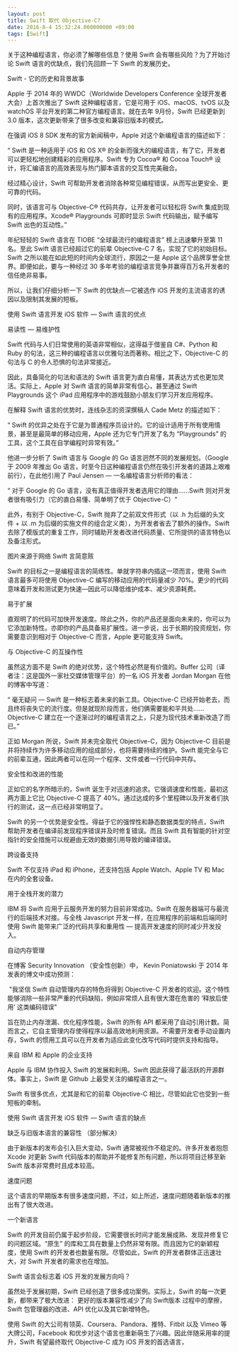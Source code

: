 ```yaml
---
layout: post
title: Swift 取代 Objective-C?
date: 2016-8-4 15:32:24.000000000 +09:00
tags: [Swift]
---
```



关于这种编程语言，你必须了解哪些信息？使用 Swift 会有哪些风险？为了开始讨论 Swift 语言的优缺点，我们先回顾一下 Swift 的发展历史。

Swift - 它的历史和背景故事

Apple 于 2014 年的 WWDC（Worldwide Developers Conference 全球开发者大会）上首次推出了 Swift 这种编程语言，它是可用于 iOS、macOS、tvOS 以及 watchOS 平台开发的第二种官方编程语言。就在去年 9月份，Swift 已经更新到 3.0 版本，这次更新带来了很多改变和兼容旧版本的模式。

在强调 iOS 8 SDK 发布的官方新闻稿中，Apple 对这个新编程语言的描述如下：

“ Swift 是一种适用于 iOS 和 OS X® 的全新而强大的编程语言，有了它，开发者可以更轻松地创建精彩的应用程序。Swift 专为 Cocoa® 和 Cocoa Touch® 设计，将汇编语言的高效表现与热门脚本语言的交互性完美融合。

经过精心设计，Swift 可帮助开发者消除各种常见编程错误，从而写出更安全、更可靠的代码。

同时，该语言可与 Objective-C® 代码共存，让开发者可以轻松将 Swift 集成到现有的应用程序。Xcode® Playgrounds 可即时显示 Swift 代码输出，赋予编写 Swift 出色的互动性。”

年纪轻轻的 Swift 语言在 TIOBE “全球最流行的编程语言” 榜上迅速攀升至第 11 名。至此 Swift 语言已经超过它的前辈 Objective-C 7 名，实现了它的初始目标。Swift 之所以能在如此短的时间内全球流行，原因之一是 Apple 这个品牌享誉全世界。即便如此，要与一种经过 30 多年考验的编程语言竞争并赢得百万名开发者的信任绝非易事。

所以，让我们仔细分析一下 Swift 的优缺点—它被选作 iOS 开发的主流语言的诱因以及限制其发展的短板。

使用 Swift 语言开发 iOS 软件 — Swift 语言的优点

易读性 — 易维护性

Swift 代码与人们日常使用的英语非常相似，这得益于借鉴自 C#、Python 和 Ruby 的句法，这三种的编程语言以优雅句法而著称。相比之下，Objective-C 的句法与 C 的令人恐惧的句法非常接近。

因此，具备简化的句法和语法的 Swift 语言更为直白易懂，其表达方式也更加灵活。实际上，Apple 对 Swift 语言的简单非常有信心，甚至通过 Swift Playgrounds 这个 iPad 应用程序中的游戏鼓励小朋友们学习开发应用程序。

在解释 Swift 语言的优势时，连线杂志的资深撰稿人 Cade Metz 的描述如下：

“ Swift 的优异之处在于它是为普通程序员设计的。它的设计适用于所有使用情景，甚至是最简单的移动应用，Apple 还为它专门开发了名为 “Playgrounds” 的工具，这个工具在自学编程时异常有效。”

他进一步分析了 Swift 语言与 Google 的 Go 语言迥然不同的发展规划。（Google 于 2009 年推出 Go 语言，时至今日这种编程语言仍然在吸引开发者的道路上艰难前行），在此他引用了 Paul Jensen — 一名编程语言分析师的看法：

“ 对于 Google 的 Go 语言，没有真正值得开发者选用它的理由……Swift 则对开发者很有吸引力（它的直白易懂、简单明了优于 Objective-C）“

此外，有别于 Objective-C，Swift 抛弃了之前双文件形式（以 .h 为后缀的头文件 + 以 .m 为后缀的实施文件的组合定义类），为开发者省去了额外的操作。Swift 去除了模版式的重复工作，同时辅助开发者改进代码质量、它所提供的语言特色以及备注形式。

图片来源于网络
Swift 言简意赅

Swift 的目标之一是编程语言的简练性。单就字符串内插这一项而言，使用 Swift 语言最多可将使用 Objective-C 编写的移动应用的代码量减少 70%。更少的代码意味着开发和测试更为快速—因此可以降低维护成本、减少资源耗费。

易于扩展

直观明了的代码可加快开发速度。除此之外，你的产品还是面向未来的，你可以为它添加新特性。亦即你的产品具备易扩展性。进一步说，出于长期的投资规划，你需要意识到相对于 Objective-C 而言，Apple 更可能支持 Swift。

与 Objective-C 的互操作性

虽然这方面不是 Swift 的绝对优势，这个特性必然是有价值的。Buffer 公司（译者注：这是国外一家社交媒体管理平台）的一名 iOS 开发者 Jordan Morgan 在他的博客中写道：

“ 毫无疑问 — Swift 是一种标志着未来的新工具。Objective-C 已经开始老去，而且终将丧失它的流行度。但是就现阶段而言，他们俩需要能和平共处……Objective-C 建立在一个逐渐过时的编程语言之上，只是为现代技术重新改造了而已。”

正如 Morgan 所说，Swift 并未完全取代 Objective-C，因为 Objective-C 目前是并将持续作为许多移动应用的组成部分，也将需要持续的维护。Swift 能完全与它的前辈互通，因此两者可以在同一个程序、文件或者一行代码中共存。

安全性和改进的性能

正如它的名字所暗示的，Swift 诞生于对迅速的追求。它强调速度和性能，最初这两方面上它比 Objective-C 提高了 40%。通过达成的多个里程碑以及开发者们执行的测试，这一点已经非常明显了。

Swift 的另一个优势是安全性。得益于它的强悍性和静态数据类型的特点，Swift 帮助开发者在编译前发现程序错误并及时修复错误。而且 Swift 具有智能的针对空指针的安全措施可以规避由无效的数据引用导致的编译错误。

跨设备支持

Swift 不仅支持 iPad 和 iPhone，还支持包括 Apple Watch、Apple TV 和 Mac 在内的全套设备。

用于全栈开发的潜力

IBM 将 Swift 应用于云服务开发的努力目前非常成功。Swift 在服务器端可与最流行的后端技术对接。与全栈 Javascript 开发一样，在应用程序的前端和后端同时使用 Swift 能带来广泛的代码共享和重用性 — 提高开发速度的同时减少开发投入。

自动内存管理

在博客 Security Innovation （安全性创新）中， Kevin Poniatowski 于 2014 年发表的博文中成功预测：

 "我坚信 Swift 自动管理内存的特色将得到 Objective-C 开发者的欢迎。这个特性能够消除一些非常严重的代码缺陷，例如非常烦人且有很大潜在危害的 ‘释放后使用’ 这类编码错误"

旨在防止内存泄漏、优化程序性能，Swift 的所有 API 都采用了自动引用计数。简而言之，它自主管理内存使得程序以最高效地利用资源。不需要开发者手动设置内存，Swift 的惯用工具可以在开发者为适应此变化改写代码时提供支持和指导。

来自 IBM 和 Apple 的企业支持

Apple 与 IBM 协作投入 Swift 的发展和利用。Swift 因此获得了最活跃的开源群体。事实上，Swift 是 Github 上最受关注的编程语言之一。

Swift 有很多优点，尤其是和它的前辈 Objective-C 相比，尽管如此它也受到一些短板的牵制。

使用 Swift 语言开发 iOS 软件 — Swift 语言的缺点

缺乏与旧版本语言的兼容性 （部分解决）

由于新版本的发布会引入巨大变动，Swift 通常被视作不稳定的。许多开发者抱怨 Xcode 对更新 Swift 代码版本的帮助并不能修复所有问题，所以将项目迁移至新 Swift 版本非常费时且成本较高。

速度问题

这个语言的早期版本有很多速度问题，不过，如上所述，速度问题随着新版本的推出有了很大改进。

一个新语言

Swift 的开发目前仍属于起步阶段，它需要很长时间才能发展成熟、发现并修复它的问题区域。“原生” 的库和工具在数量上仍然非常有限。而且因为它的新颖程度，使用 Swift 的开发者也数量有限。尽管如此，Swift 的开发者群体正迅速壮大，对 Swift 开发者的需求也在增加。

Swift 语言会标志着 iOS 开发的发展方向吗？

虽然处于发展初期，Swift 已经创造了很多成功案例。实际上，Swift 的每一次更新，都带来了极大改进： 更好的版本兼容性减少了向 Swift版本 过程中的摩擦，Swift 包管理器的改进、API 优化以及其它新增特色。

使用 Swift 的大公司有领英、Coursera、Pandora、推特、Fitbit 以及 Vimeo 等大牌公司，Facebook 和优步对这个语言也重新萌生了兴趣。因此伴随采用率的提升，Swift 有望最终取代 Objective-C 成为 iOS 开发的首选语言，

